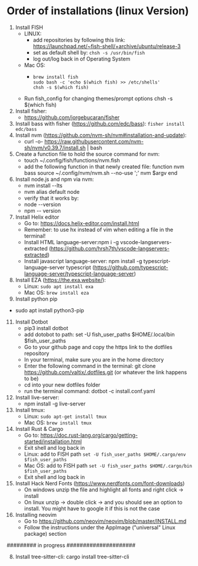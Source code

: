 # Order of installations (linux Version)

1. Install FISH
   - LINUX:
      - add repositories by following this link: https://launchpad.net/~fish-shell/+archive/ubuntu/release-3
      - set as default shell by: ```chsh -s /usr/bin/fish```
      - log out/log back in of Operating System
   - Mac OS:
      - ```
        brew install fish
        sudo bash -c 'echo $(which fish) >> /etc/shells'
        chsh -s $(which fish)
        ```
   - Run fish_config for changing themes/prompt options
chsh -s $(which fish)
3. Install fisher:
    - https://github.com/jorgebucaran/fisher
4. Install bass with fisher (https://github.com/edc/bass):
   ```fisher install edc/bass```
5. Install nvm (https://github.com/nvm-sh/nvm#installation-and-update):
   - curl -o- https://raw.githubusercontent.com/nvm-sh/nvm/v0.39.7/install.sh | bash
6. Create a function file to hold the source command for nvm:
   - touch ~/.config/fish/functions/nvm.fish
   - add the following function in that newly created file:
     function nvm
        bass source ~/.config/nvm/nvm.sh --no-use ';' nvm $argv
     end
7. Install node.js and npm via nvm:
   - nvm install --lts
   - nvm alias default node
   - verify that it works by:
   - node --version
   - npm -- version
8. Install Helix editor
   - Go to: https://docs.helix-editor.com/install.html
   - Remember: to use hx instead of vim when editing a file in the terminal!
   - Install HTML language-server:npm i -g vscode-langservers-extracted (https://github.com/hrsh7th/vscode-langservers-extracted)
   - Install javascript language-server: npm install -g typescript-language-server typescript (https://github.com/typescript-language-server/typescript-language-server)  
9. Install EZA (https://the.exa.website/):
   - Linux: ```sudo apt install exa```
   - Mac OS: ```brew install eza```
10. Install python pip
   - sudo apt install python3-pip
11. Install Dotbot
    - pip3 install dotbot
    - add dotobot to path: set -U fish_user_paths $HOME/.local/bin $fish_user_paths
    - Go to your github page and copy the https link to the dotfiles repository
    - In your terminal, make sure you are in the home directory
    - Enter the following command in the terminal: git clone https://github.com/valtix/.dotfiles.git (or whatever the link happens to be)
    - cd into your new dotfiles folder
    - run the terminal command: dotbot -c install.conf.yaml
12. Install live-server:
    - npm install -g live-server
13. Install tmux:
    - Linux: ```sudo apt-get install tmux```
    - Mac OS: ```brew install tmux```
14. Install Rust & Cargo
    - Go to: https://doc.rust-lang.org/cargo/getting-started/installation.html
    - Exit shell and log back in
    - Linux: add to FISH path ```set -U fish_user_paths $HOME/.cargo/env $fish_user_paths```
    - Mac OS: add to FISH path ```set -U fish_user_paths $HOME/.cargo/bin $fish_user_paths``` 
    - Exit shell and log back in
15. Install Hack Nerd Fonts (https://www.nerdfonts.com/font-downloads)
    - On windows unzip the file and highlight all fonts and right click -> install
    - On linux unzip -> double click -> and you should see an option to install. You might have to google it if this is not the case
16. Installing neovim
    - Go to https://github.com/neovim/neovim/blob/master/INSTALL.md
    - Follow the instructions under the AppImage ("universal" Linux package) section

######### in progress #####################



8. Install tree-sitter-cli: cargo install tree-sitter-cli

